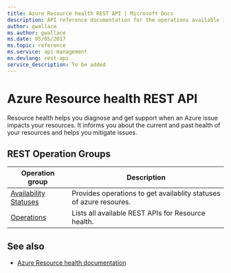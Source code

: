 ```yaml
---
title: Azure Resource health REST API | Microsoft Docs
description: API reference documentation for the operations available in the Azure Resource health REST API, a RESTful web service for managing Azure Resource health resources in Azure.
author: gwallace
ms.author: gwallace
ms.date: 05/05/2017
ms.topic: reference
ms.service: api-management
ms.devlang: rest-api
service_description: To be added
---
```


# Azure Resource health REST API

Resource health helps you diagnose and get support when an Azure issue impacts your resources. It informs you about the current and past health of your resources and helps you mitigate issues.

## REST Operation Groups 

| Operation group | Description                                                        |
|---------------------------|--------------------------------------------------------------------|
| [Availability Statuses](xref:management.azure.com.resourcehealth.availabilitystatuses) | Provides operations to get availablity statuses of azure resoures. |
| [Operations](xref:management.azure.com.resourcehealth.operations)  | Lists all available REST APIs for Resource health. |


## See also

- [Azure Resource health documentation](/azure/resource-health/)

